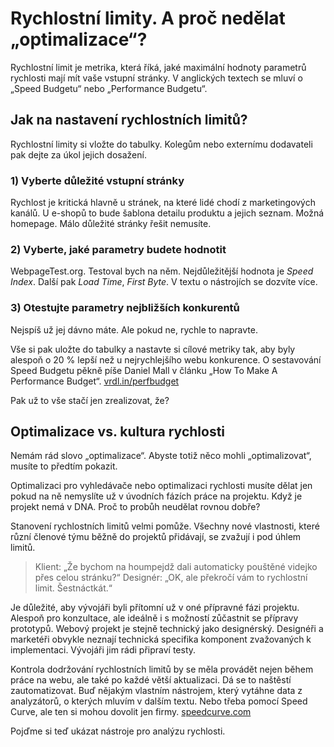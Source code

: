 # Rychlostní limity. A proč nedělat „optimalizace“?

Rychlostní limit je metrika, která říká, jaké maximální hodnoty parametrů rychlosti mají mít vaše vstupní stránky. V anglických textech se mluví o „Speed Budgetu“ nebo „Performance Budgetu“.


## Jak na nastavení rychlostních limitů? 

Rychlostní limity si vložte do tabulky. Kolegům nebo externímu dodavateli pak dejte za úkol jejich dosažení.

### 1) Vyberte důležité vstupní stránky

Rychlost je kritická hlavně u stránek, na které lidé chodí z marketingových kanálů. U e-shopů to bude šablona detailu produktu a jejich seznam. Možná homepage. Málo důležité stránky řešit nemusíte.

### 2) Vyberte, jaké parametry budete hodnotit

WebpageTest.org. Testoval bych na něm. Nejdůležitější hodnota je *Speed Index*. Další pak *Load Time*, *First Byte*. V textu o nástrojích se dozvíte více.

### 3) Otestujte parametry nejbližších konkurentů 
  
Nejspíš už jej dávno máte. Ale pokud ne, rychle to napravte. 

Vše si pak uložte do tabulky a nastavte si cílové metriky tak, aby byly alespoň o 20 % lepší než u nejrychlejšího webu konkurence. O sestavování Speed Budgetu pěkně píše Daniel Mall v článku „How To Make A Performance Budget“. [vrdl.in/perfbudget](http://danielmall.com/articles/how-to-make-a-performance-budget/)

Pak už to vše stačí jen zrealizovat, že? 



## Optimalizace vs. kultura rychlosti

Nemám rád slovo „optimalizace“. Abyste totiž něco mohli „optimalizovat“, musíte to předtím pokazit. 

Optimalizaci pro vyhledávače nebo optimalizaci rychlosti musíte dělat jen pokud na ně nemyslíte už v úvodních fázích práce na projektu. Když je projekt nemá v DNA. Proč to probůh neudělat rovnou dobře?

Stanovení rychlostních limitů velmi pomůže. Všechny nové vlastnosti, které různí členové týmu běžně do projektů přidávají, se zvažují i pod úhlem limitů. 

> Klient: „Že bychom na houmpejdž dali automaticky pouštěné videjko přes celou stránku?“ 
> Designér: „OK, ale překročí vám to rychlostní limit. Šestnáctkát.“  

Je důležité, aby vývojáři byli přítomní už v oné přípravné fázi projektu. Alespoň pro konzultace, ale ideálně i s možností zůčastnit se přípravy prototypů. Webový projekt je stejně technický jako designérský. Designéři a marketéři obvykle neznají technická specifika komponent zvažovaných k implementaci. Vývojáři jim rádi připraví testy. 

Kontrola dodržování rychlostních limitů by se měla provádět nejen během práce na webu, ale také po každé větší aktualizaci. Dá se to naštěstí zautomatizovat. Buď nějakým vlastním nástrojem, který vytáhne data z analyzátorů, o kterých mluvím v dalším textu. Nebo třeba pomocí Speed Curve, ale ten si mohou dovolit jen firmy. [speedcurve.com](https://speedcurve.com/)

Pojďme si teď ukázat nástroje pro analýzu rychlosti.

